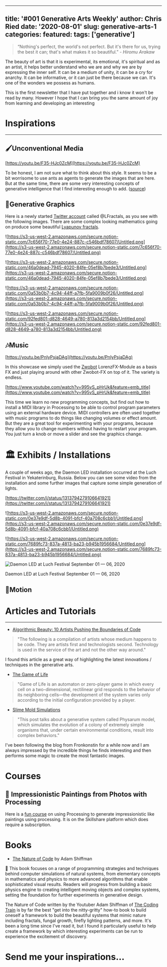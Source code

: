 
---
title: '#001 Generative Arts Weekly'
author: Chris Ried
date: '2020-08-01'
slug: generative-arts-1
categories: 
featured: 
tags: ['generative']
---

> “Nothing's perfect, the world's not perfect. But it's there for us, trying the best it can; that's what makes it so beautiful.”  - *Hiromu Arakaw*


The beauty of art is that it is experimental, its emotional, it's spiritual and as an artist, it helps better understand who we are and why we are by expressing the inner self. It can be a medium of unity, it can be a cry for anarchy. It can be informative, or it can just be there because we can. It's one of the wonders we possess as humans. 

This is the first newsletter that I have put together and i know it won't be read by many. However I hope that I can bring you the same amount of joy from learning and developing an interesting 

# Inspirations

---

## 🖌️Unconventional Media

[https://youtu.be/F35-HJc0ZcM](https://youtu.be/F35-HJc0ZcM)

To be honest, I am not sure what to think about this style. It seems to be a bit worrisome to use ants as agents to generate the images that are here. But at the same time, there are some very interesting concepts of generative intelligence that I find interesting enough to add. ([source](https://kottke.org/20/10/paintings-by-fire-ants))

## 📸Generative Graphics

Here is a newly started [Twitter account](https://twitter.com/LFractals?s=20)  called @LFractals, as you see with the following images. There are some complex looking mathematics going on produce some beautiful [Lyapunov fractals](https://en.wikipedia.org/wiki/Lyapunov_fractal).

![https://s3-us-west-2.amazonaws.com/secure.notion-static.com/7c656f70-77e0-4e24-887c-c546bdf78607/Untitled.png](https://s3-us-west-2.amazonaws.com/secure.notion-static.com/7c656f70-77e0-4e24-887c-c546bdf78607/Untitled.png)

![https://s3-us-west-2.amazonaws.com/secure.notion-static.com/46a0dead-7945-4020-84fe-05ef8b7bede3/Untitled.png](https://s3-us-west-2.amazonaws.com/secure.notion-static.com/46a0dead-7945-4020-84fe-05ef8b7bede3/Untitled.png)

![https://s3-us-west-2.amazonaws.com/secure.notion-static.com/0a53b0b7-4c94-44ff-a7fb-5fa9009b0f26/Untitled.png](https://s3-us-west-2.amazonaws.com/secure.notion-static.com/0a53b0b7-4c94-44ff-a7fb-5fa9009b0f26/Untitled.png)

![https://s3-us-west-2.amazonaws.com/secure.notion-static.com/92fed801-d828-4649-a780-813a3d2154bb/Untitled.png](https://s3-us-west-2.amazonaws.com/secure.notion-static.com/92fed801-d828-4649-a780-813a3d2154bb/Untitled.png)

## 🎶Music

[https://youtu.be/PnIyPsjaDAg](https://youtu.be/PnIyPsjaDAg)

In this showcase we simply used the [Zwobot](https://www.zwobotmax.com) LorenzFX-Module as a basis FX and just playing around with other Zwobot-FX on top of it. The variety is endless.

[https://www.youtube.com/watch?v=995vS_pHrUk&feature=emb_title](https://www.youtube.com/watch?v=995vS_pHrUk&feature=emb_title)

This time we learn no new programming concepts, but find out how to install a MIDI library in Processing to be able to control program parameters using an external hardware device. MIDI controllers are often used together with music programs to do things like changing volumes or effect amount. But they are a great tool for experimenting with your programs, because they allow you to change numbers without having to restart your program. You just turn a knob or move a slider and see the graphics change.

# 🏛️ Exhibits / Installations

A couple of weeks ago, the Daemon LED installation occurred at the Luch Festival in Yekaterinburg, Russia. Below you can see some video from the installation and some further images that capture some simple generation of lights. 

[https://twitter.com/i/status/1313794279106641921](https://twitter.com/i/status/1313794279106641921)

![https://s3-us-west-2.amazonaws.com/secure.notion-static.com/0e37e9df-5d8b-4091-bfcf-40a708c6cbb1/Untitled.png](https://s3-us-west-2.amazonaws.com/secure.notion-static.com/0e37e9df-5d8b-4091-bfcf-40a708c6cbb1/Untitled.png)

![https://s3-us-west-2.amazonaws.com/secure.notion-static.com/7689fc73-837a-4813-ba23-b945b1956684/Untitled.png](https://s3-us-west-2.amazonaws.com/secure.notion-static.com/7689fc73-837a-4813-ba23-b945b1956684/Untitled.png)

![Daemon LED at Luch Festival
September 01 — 06, 2020](https://s3-us-west-2.amazonaws.com/secure.notion-static.com/69cb9b42-1c19-4b87-a225-71a320e8ccee/Untitled.png)

Daemon LED at Luch Festival
September 01 — 06, 2020

## 🚤Motion

# Articles and Tutorials

---

- [Algorithmic Beauty: 10 Artists Pushing the Boundaries of Code](https://medium.com/feed-fatigue/algorithmic-beauty-10-artists-pushing-the-boundaries-of-code-2d55b58aedea)

> "The following is a compilation of artists whose medium happens to be code. They are artists first and technologists second. Technology is used in the service of the art and not the other way around."
> 

I found this article as a great way of  highlighting the latest innovations / techniques in the generative arts. 

- [The Game of Life](https://brooklynrail.org/2020/09/artseen/The-Game-of-Life-Emergence-in-Generative-Art)

> "Game of Life is an automaton or zero-player game in which every cell on a two-dimensional, rectilinear grid responds to the behavior of its neighboring cells—the development of the system varies only according to the initial configuration provided by a player.
> 

- [Slime Mold Simulations](https://fronkonstin.com/2020/08/11/abstractions/)

> "This post talks about a generative system called Physarum model, which simulates the evolution of a colony of extremely simple organisms that, under certain environmental conditions, result into complex behaviors."
> 

I've been following the blog from Fronkonstin for a while now and I am always impressed by the incredible things he finds interesting and then performs some magic to create the most fantastic images.  

# Courses

## 🎨 Impressionistic Paintings from Photos with Processing

Here is a [fun course](https://www.skillshare.com/classes/Creative-Generative-Art-How-to-Easily-Code-Impressionistic-Paintings-from-Photos-With-Processing/1676257234) on using Processing to generate impressionistic like paintings using processing.  It is on the Skillshare platform which does require a subscription. 

# Books

- [The Nature of Code](https://www.amazon.com/Nature-Code-Daniel-Shiffman-ebook/dp/B00BPFT8D4/ref=sr_1_50?dchild=1&keywords=processing&qid=1602357653&sr=8-50) by Adam Shiffman

<aside>
📿 This book focuses on a range of programming strategies and techniques behind computer simulations of natural systems, from elementary concepts in mathematics and physics to more advanced algorithms that enable sophisticated visual results. Readers will progress from building a basic physics engine to creating intelligent moving objects and complex systems, setting the foundation for further experiments in generative design.

</aside>

The Nature of Code written by the Youtuber Adam Shiffman of [The Coding Train](https://www.youtube.com/user/shiffman) is by far the best "get into the nitty-gritty" how-to book to build oneself a framework to build the beautiful systems that mimic nature including fractals, fungal growth, firefly lighting patterns, and more. It's been a long time since I've read it, but I found it particularly useful to help create a framework by which interesting experiments can be run to experience the excitement of discovery. 

# Send me your inspirations...